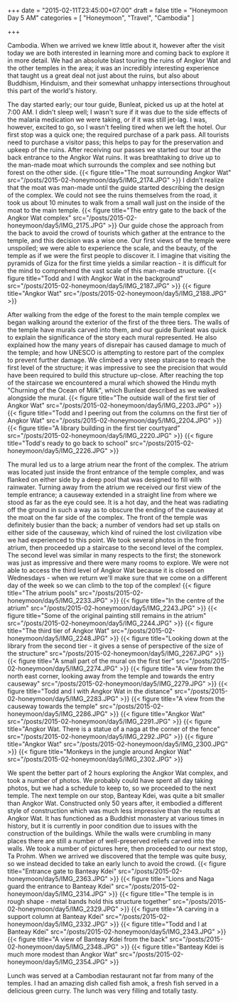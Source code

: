 +++
date = "2015-02-11T23:45:00+07:00"
draft = false
title = "Honeymoon Day 5 AM"
categories = [ "Honeymoon", "Travel", "Cambodia" ]

+++

Cambodia. When we arrived we knew little about it, however after the visit today we are both interested in learning more and coming back to explore it in more detail. We had an absolute blast touring the ruins of Angkor Wat and the other temples in the area; it was an incredibly interesting experience that taught us a great deal not just about the ruins, but also about Buddhism, Hinduism, and their somewhat unhappy intersections throughout this part of the world's history.

The day started early; our tour guide, Bunleat, picked us up at the hotel at 7:00 AM. I didn't sleep well; I wasn't sure if it was due to the side effects of the malaria medication we were taking, or if it was still jet-lag. I was, however, excited to go, so I wasn't feeling tired when we left the hotel. Our first stop was a quick one; the required purchase of a park pass. All tourists need to purchase a visitor pass; this helps to pay for the preservation and upkeep of the ruins. After receiving our passes we started our tour at the back entrance to the Angkor Wat ruins. It was breathtaking to drive up to the man-made moat which surrounds the complex and see nothing but forest on the other side.
{{< figure title="The moat surrounding Angkor Wat" src="/posts/2015-02-honeymoon/day5/IMG_2174.JPG" >}}
I didn't realize that the moat was man-made until the guide started describing the design of the complex. We could not see the ruins themselves from the road, it took us about 10 minutes to walk from a small wall just on the inside of the moat to the main temple.
{{< figure title="The entry gate to the back of the Angkor Wat complex" src="/posts/2015-02-honeymoon/day5/IMG_2175.JPG" >}}
Our guide chose the approach from the back to avoid the crowd of tourists which gather at the entrance to the temple, and this decision was a wise one. Our first views of the temple were unspoiled; we were able to experience the scale, and the beauty, of the temple as if we were the first people to discover it. I imagine that visiting the pyramids of Giza for the first time yields a similar reaction - it is difficult for the mind to comprehend the vast scale of this man-made structure.
{{< figure title="Todd and I with Angkor Wat in the background" src="/posts/2015-02-honeymoon/day5/IMG_2187.JPG" >}}
{{< figure title="Angkor Wat" src="/posts/2015-02-honeymoon/day5/IMG_2188.JPG" >}}

After walking from the edge of the forest to the main temple complex we began walking around the exterior of the first of the three tiers. The walls of the temple have murals carved into them, and our guide Bunleat was quick to explain the significance of the story each mural represented. He also explained how the many years of disrepair has caused damage to much of the temple; and how UNESCO is attempting to restore part of the complex to prevent further damage. We climbed a very steep staircase to reach the first level of the structure; it was impressive to see the precision that would have been required to build this structure up-close. After reaching the top of the staircase we encountered a mural which showed the Hindu myth "Churning of the Ocean of Milk", which Bunleat described as we walked alongside the mural.
{{< figure title="The outside wall of the first tier of Angkor Wat" src="/posts/2015-02-honeymoon/day5/IMG_2203.JPG" >}}
{{< figure title="Todd and I peering out from the columns on the first tier of Angkor Wat" src="/posts/2015-02-honeymoon/day5/IMG_2204.JPG" >}}
{{< figure title="A library building in the first tier courtyard" src="/posts/2015-02-honeymoon/day5/IMG_2220.JPG" >}}
{{< figure title="Todd's ready to go back to school" src="/posts/2015-02-honeymoon/day5/IMG_2226.JPG" >}}

The mural led us to a large atrium near the front of the complex. The atrium was located just inside the front entrance of the temple complex, and was flanked on either side by a deep pool that was designed to fill with rainwater. Turning away from the atrium we received our first view of the temple entrance; a causeway extended in a straight line from where we stood as far as the eye could see. It is a hot day, and the heat was radiating off the ground in such a way as to obscure the ending of the causeway at the moat on the far side of the complex. The front of the temple was definitely busier than the back; a number of vendors had set up stalls on either side of the causeway, which kind of ruined the lost civilization vibe we had experienced to this point. We took several photos in the front atrium, then proceeded up a staircase to the second level of the complex. The second level was similar in many respects to the first; the stonework was just as impressive and there were many rooms to explore. We were not able to access the third level of Angkor Wat because it is closed on Wednesdays - when we return we'll make sure that we come on a different day of the week so we can climb to the top of the complex! 
{{< figure title="The atrium pools" src="/posts/2015-02-honeymoon/day5/IMG_2233.JPG" >}}
{{< figure title="In the centre of the atrium" src="/posts/2015-02-honeymoon/day5/IMG_2243.JPG" >}}
{{< figure title="Some of the original painting still remains in the atrium" src="/posts/2015-02-honeymoon/day5/IMG_2244.JPG" >}}
{{< figure title="The third tier of Angkor Wat" src="/posts/2015-02-honeymoon/day5/IMG_2248.JPG" >}}
{{< figure title="Looking down at the library from the second tier - it gives a sense of perspective of the size of the structure" src="/posts/2015-02-honeymoon/day5/IMG_2267.JPG" >}}
{{< figure title="A small part of the mural on the first tier" src="/posts/2015-02-honeymoon/day5/IMG_2274.JPG" >}}
{{< figure title="A view from the north east corner, looking away from the temple and towards the entry causeway" src="/posts/2015-02-honeymoon/day5/IMG_2279.JPG" >}}
{{< figure title="Todd and I with Angkor Wat in the distance" src="/posts/2015-02-honeymoon/day5/IMG_2283.JPG" >}}
{{< figure title="A view from the causeway towards the temple" src="/posts/2015-02-honeymoon/day5/IMG_2286.JPG" >}}
{{< figure title="Angkor Wat" src="/posts/2015-02-honeymoon/day5/IMG_2291.JPG" >}}
{{< figure title="Angkor Wat. There is a statue of a naga at the corner of the fence" src="/posts/2015-02-honeymoon/day5/IMG_2292.JPG" >}}
{{< figure title="Angkor Wat" src="/posts/2015-02-honeymoon/day5/IMG_2300.JPG" >}}
{{< figure title="Monkeys in the jungle around Angkor Wat" src="/posts/2015-02-honeymoon/day5/IMG_2302.JPG" >}}

We spent the better part of 2 hours exploring the Angkor Wat complex, and took a number of photos. We probably could have spent all day taking photos, but we had a schedule to keep to, so we proceeded to the next temple. The next temple on our stop, Banteay Kdei, was quite a bit smaller than Angkor Wat. Constructed only 50 years after, it embodied a different style of construction which was much less impressive than the results at Angkor Wat. It has functioned as a Buddhist monastery at various times in history, but it is currently in poor condition due to issues with the construction of the buildings. While the walls were crumbling in many places there are still a number of well-preserved reliefs carved into the walls. We took a number of pictures here, then proceeded to our next stop, Ta Prohm. When we arrived we discovered that the temple was quite busy, so we instead decided to take an early lunch to avoid the crowd.
{{< figure title="Entrance gate to Banteay Kdei" src="/posts/2015-02-honeymoon/day5/IMG_2363.JPG" >}}
{{< figure title="Lions and Naga guard the entrance to Banteay Kdei" src="/posts/2015-02-honeymoon/day5/IMG_2314.JPG" >}}
{{< figure title="The temple is in rough shape - metal bands hold this structure together" src="/posts/2015-02-honeymoon/day5/IMG_2329.JPG" >}}
{{< figure title="A carving in a support column at Banteay Kdei" src="/posts/2015-02-honeymoon/day5/IMG_2332.JPG" >}}
{{< figure title="Todd and I at Banteay Kdei" src="/posts/2015-02-honeymoon/day5/IMG_2343.JPG" >}}
{{< figure title="A view of Banteay Kdei from the back" src="/posts/2015-02-honeymoon/day5/IMG_2348.JPG" >}}
{{< figure title="Banteay Kdei is much more modest than Angkor Wat" src="/posts/2015-02-honeymoon/day5/IMG_2354.JPG" >}}

Lunch was served at a Cambodian restaurant not far from many of the temples. I had an amazing dish called fish amok, a fresh fish served in a delicious green curry. The lunch was very filling and totally tasty.

